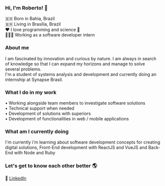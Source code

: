 ### Hi, I'm Roberto! 👋

🇧🇷 Born in Bahia, Brazil <br>
🇧🇷 Living in Brasília, Brazil <br>
❤️ I love programming and science 🔭 <br>
🧑🏾‍💻 Working as a software developer intern <br>

### About me
I am fascinated by innovation and curious by nature. I am always in search of knowledge so that I can expand my horizons and manage to solve several problems. 
<br> 
I'm a student of systems analysis and development and currently doing an internship at Synapse Brasil.

### What I do in my work
• Working alongside team members to investigate software solutions<br>
• Technical support when needed<br>
• Development of solutions with superiors<br>
• Development of functionalities in web / mobile applications

### What am I currently doing
I'm currently i'm learning about software development concepts for creating digital solutions, Front-End development with ReactJS and VueJS and Back-End with Node and Ruby

### Let's get to know each other better 🌎

💼 [LinkedIn](https://www.linkedin.com/in/roberto--jr/) <br>
